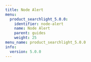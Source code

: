 ```yaml
---
title: Node Alert
menu:
  product_searchlight_5.0.0:
    identifier: node-alert
    name: Node Alert
    parent: guides
    weight: 25
menu_name: product_searchlight_5.0.0
info:
  version: 5.0.0
---
```


